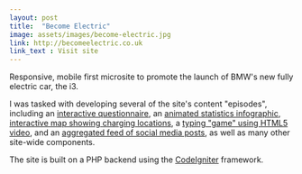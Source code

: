 ```yaml
---
layout: post
title:  "Become Electric"
image: assets/images/become-electric.jpg
link: http://becomeelectric.co.uk
link_text : Visit site
---
```


Responsive, mobile first microsite to promote the launch of BMW's new fully electric car, the i3.

I was tasked with developing several of the site's content "episodes", including an <a href="https://www.becomeelectric.co.uk/itest" target="_blank">interactive questionnaire</a>, an <a href="https://www.becomeelectric.co.uk/hub/episode/7" target="_blank">animated statistics infographic</a>, <a href="https://www.becomeelectric.co.uk/hub/episode/5" target="_blank">interactive map showing charging locations</a>, a <a href="https://www.becomeelectric.co.uk/hub/episode/6" target="_blank">typing "game" using HTML5 video</a>, and an <a href="https://www.becomeelectric.co.uk/hub/episode/8" target="_blank">aggregated feed of social media posts</a>, as well as many other site-wide components.

The site is built on a PHP backend using the <a href="http://ellislab.com/codeigniter" target="_blank">CodeIgniter</a> framework.

